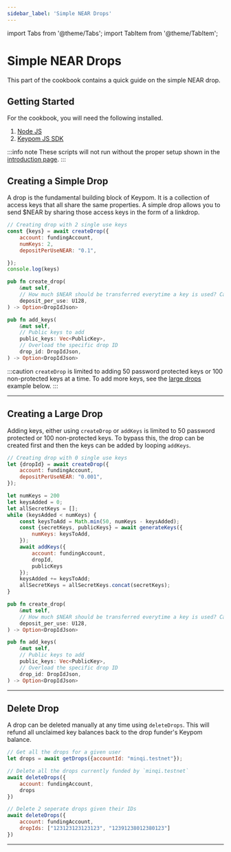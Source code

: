 ```yaml
---
sidebar_label: 'Simple NEAR Drops'
---
```

import Tabs from '@theme/Tabs';
import TabItem from '@theme/TabItem';

# Simple NEAR Drops
This part of the cookbook contains a quick guide on the simple NEAR drop.
## Getting Started
For the cookbook, you will need the following installed. 
1. [Node JS](https://docs.npmjs.com/downloading-and-installing-node-js-and-npm)  
2. [Keypom JS SDK](https://github.com/keypom/keypom-js#getting-started)


:::info note
These scripts will not run without the proper setup shown in the [introduction page](../welcome.md#connection-to-near-and-initializing-the-sdk).
:::

## Creating a Simple Drop
A drop is the fundamental building block of Keypom. It is a collection of access keys that all share the same properties. A simple drop allows you to send $NEAR by sharing those access keys in the form of a linkdrop. 

<Tabs>
<TabItem value="SDK" label="🔑 Keypom SDK">

```js
// Creating drop with 2 single use keys
const {keys} = await createDrop({
    account: fundingAccount,
    numKeys: 2,
    depositPerUseNEAR: "0.1",

});
console.log(keys)
```

</TabItem>
<TabItem value="CONTRACT" label="🦀 Rust Function Prototypes">

```rust
pub fn create_drop(
    &mut self,
    // How much $NEAR should be transferred everytime a key is used? Can be 0.
    deposit_per_use: U128,
) -> Option<DropIdJson>

pub fn add_keys(
    &mut self,
    // Public keys to add
    public_keys: Vec<PublicKey>,
    // Overload the specific drop ID
    drop_id: DropIdJson,
) -> Option<DropIdJson> 
```

</TabItem>
</Tabs>

:::caution
`createDrop` is limited to adding 50 password protected keys or 100 non-protected keys at a time. To add more keys, see the [large drops](#creating-a-large-drop) example below. 
:::

___

## Creating a Large Drop
Adding keys, either using `createDrop` or `addKeys` is limited to 50 password protected or 100 non-protected keys. To bypass this, the drop can be created first and then the keys can be added by looping `addKeys`.

<Tabs>
<TabItem value="SDK" label="🔑 Keypom SDK">

```js
// Creating drop with 0 single use keys
let {dropId} = await createDrop({
    account: fundingAccount,
    depositPerUseNEAR: "0.001",
});

let numKeys = 200
let keysAdded = 0;
let allSecretKeys = [];
while (keysAdded < numKeys) {
    const keysToAdd = Math.min(50, numKeys - keysAdded);
    const {secretKeys, publicKeys} = await generateKeys({
        numKeys: keysToAdd,
    });
    await addKeys({
        account: fundingAccount,
        dropId,
        publicKeys
    });
    keysAdded += keysToAdd;
    allSecretKeys = allSecretKeys.concat(secretKeys);
}
```

</TabItem>
<TabItem value="CONTRACT" label="🦀 Rust Function Prototypes">

```rust
pub fn create_drop(
    &mut self,
    // How much $NEAR should be transferred everytime a key is used? Can be 0.
    deposit_per_use: U128,
) -> Option<DropIdJson>

pub fn add_keys(
    &mut self,
    // Public keys to add
    public_keys: Vec<PublicKey>,
    // Overload the specific drop ID
    drop_id: DropIdJson,
) -> Option<DropIdJson> 
```

</TabItem>

</Tabs>

___

## Delete Drop
A drop can be deleted manually at any time using `deleteDrops`. This will refund all unclaimed key balances back to the drop funder's Keypom balance. 

<Tabs>
<TabItem value="SDK" label="🔑 Keypom SDK">

```js
// Get all the drops for a given user
let drops = await getDrops({accountId: "minqi.testnet"});

// Delete all the drops currently funded by `minqi.testnet`
await deleteDrops({
    account: fundingAccount,
    drops
})

// Delete 2 seperate drops given their IDs
await deleteDrops({
    account: fundingAccount,
    dropIds: ["123123123123123", "12391238012380123"]
})
```

</TabItem>

</Tabs>

___

